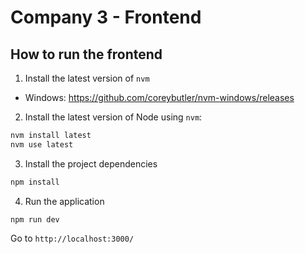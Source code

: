 # Company 3 - Frontend

## How to run the frontend

1. Install the latest version of `nvm`
 - Windows: https://github.com/coreybutler/nvm-windows/releases

2. Install the latest version of Node using `nvm`:

```bash
nvm install latest
nvm use latest
```

3. Install the project dependencies

```bash
npm install
```

4. Run the application

```
npm run dev
```

Go to `http://localhost:3000/`
